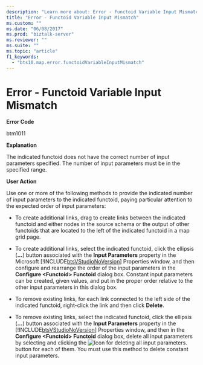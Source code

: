 ```yaml
---
description: "Learn more about: Error - Functoid Variable Input Mismatch"
title: "Error - Functoid Variable Input Mismatch"
ms.custom: ""
ms.date: "06/08/2017"
ms.prod: "biztalk-server"
ms.reviewer: ""
ms.suite: ""
ms.topic: "article"
f1_keywords: 
  - "bts10.map.error.functoidVariableInputMismatch"
---
```

# Error - Functoid Variable Input Mismatch
**Error Code**  

 btm1011  

 **Explanation**  

 The indicated functoid does not have the correct number of input parameters specified. The number of input parameters must be in the specified range.  

 **User Action**  

 Use one or more of the following methods to provide the indicated number of input parameters to the indicated functoid, paying particular attention to the expected order of input parameters:  

- To create additional links, drag to create links between the indicated functoid and either nodes in the source schema or the output of other functoids that are located to the left of the indicated functoid in a map grid page.  

- To create additional links, select the indicated functoid, click the ellipsis (**...**) button associated with the **Input Parameters** property in the Microsoft [!INCLUDE[btsVStudioNoVersion](../includes/btsvstudionoversion-md.md)] Properties window, and then configure and rearrange the order of the input parameters in the **Configure \<Functoid\> Functoid** dialog box. Constant input parameters can be created, given values, and put in the proper order relative to the other input parameters in this dialog box.  

- To remove existing links, for each link connected to the left side of the indicated functoid, right-click the link and then click **Delete**.  

- To remove existing links, select the indicated functoid, click the ellipsis (**...**) button associated with the **Input Parameters** property in the [!INCLUDE[btsVStudioNoVersion](../includes/btsvstudionoversion-md.md)] Properties window, and then in the **Configure \<Functoid\> Functoid** dialog box, delete all input parameters by selecting and clicking the ![Icon for deleting all input parameters.](../core/media/bts-tls-paramdelete.gif) button for each of them. You must use this method to delete constant input parameters.
